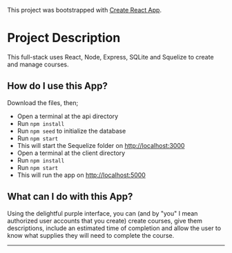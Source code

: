This project was bootstrapped with [Create React App](https://github.com/facebook/create-react-app).

# Project Description

This full-stack uses React, Node, Express, SQLite and Squelize to create and manage courses.

## How do I use this App?

Download the files, then;

- Open a terminal at the api directory
- Run `npm install`
- Run `npm seed` to initialize the database
- Run `npm start`
- This will start the Sequelize folder on [http://localhost:3000](http://localhost:3000)
- Open a terminal at the client directory
- Run `npm install`
- Run `npm start`
- This will run the app on [http://localhost:5000](http://localhost:5000)

## What can I do with this App?

Using the delightful purple interface, you can (and by "you" I mean authorized user accounts that you create) create courses, give them descriptions, include an estimated time of completion and allow the user to know what supplies they will need to complete the course.

---
